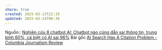 ```yaml
---
share: true
created: 2025-03-13T22:19
updated: 2025-03-14T00:39
---
```

Nguồn:: [Nghiên cứu 8 chatbot AI: Chatbot nào cũng dẫn sai thông tin, trung bình 60%, cá biệt có AI sai 96%](https://tinhte.vn/thread/nghien-cuu-8-chatbot-ai-chatbot-nao-cung-dan-sai-thong-tin-trung-binh-60-ca-biet-co-ai-sai-96.3968655/)
Bài gốc [AI Search Has A Citation Problem - Columbia Journalism Review](https://www.cjr.org/tow_center/we-compared-eight-ai-search-engines-theyre-all-bad-at-citing-news.php)